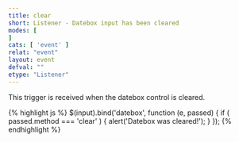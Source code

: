 ```yaml
---
title: clear
short: Listener - Datebox input has been cleared
modes: [
]
cats: [ 'event' ]
relat: "event"
layout: event
defval: ""
etype: "Listener"
---
```


This trigger is received when the datebox control is cleared.

{% highlight js %}
$(input).bind('datebox', function (e, passed) { 
  if ( passed.method === 'clear' ) {
    alert('Datebox was cleared!');
  }
});
{% endhighlight %}
